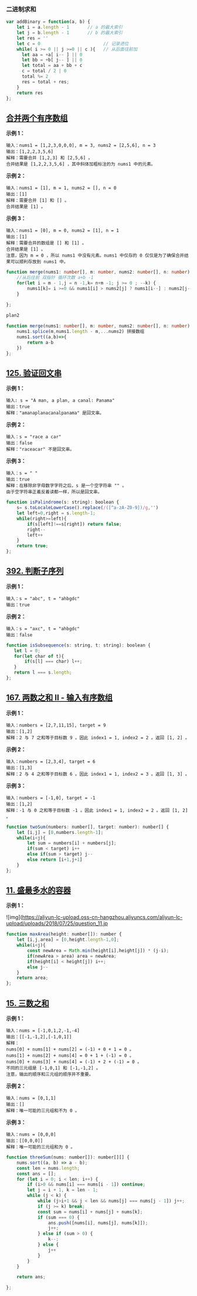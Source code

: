 ### 二进制求和

```js
var addBinary = function(a, b) {
    let i = a.length - 1       // a 的最大索引
    let j = b.length - 1       // b 的最大索引
    let res = ''
    let c = 0                        // 记录进位
    while( i >= 0 || j >=0 || c ){   // 从后面往前加
      let aa = +a[ i-- ] || 0
      let bb = +b[ j-- ] || 0
      let total = aa + bb + c
      c = total / 2 | 0
      total %= 2
      res = total + res;
    }
    return res
};
```

## [合并两个有序数组](https://leetcode.cn/problems/merge-sorted-array/)

**示例 1：**

```
输入：nums1 = [1,2,3,0,0,0], m = 3, nums2 = [2,5,6], n = 3
输出：[1,2,2,3,5,6]
解释：需要合并 [1,2,3] 和 [2,5,6] 。
合并结果是 [1,2,2,3,5,6] ，其中斜体加粗标注的为 nums1 中的元素。
```

**示例 2：**

```
输入：nums1 = [1], m = 1, nums2 = [], n = 0
输出：[1]
解释：需要合并 [1] 和 [] 。
合并结果是 [1] 。
```

**示例 3：**

```
输入：nums1 = [0], m = 0, nums2 = [1], n = 1
输出：[1]
解释：需要合并的数组是 [] 和 [1] 。
合并结果是 [1] 。
注意，因为 m = 0 ，所以 nums1 中没有元素。nums1 中仅存的 0 仅仅是为了确保合并结果可以顺利存放到 nums1 中。
```

```ts
function merge(nums1: number[], m: number, nums2: number[], n: number): void {
    //从后往前 双指针 循环次数 a+b -1 
    for(let i = m - 1,j = n -1,k= n+m -1; j >= 0 ; --k) {
        nums1[k]= i >=0 && nums1[i] > nums2[j] ? nums1[i--] : nums2[j--]
    }
    
};

plan2

function merge(nums1: number[], m: number, nums2: number[], n: number): void {
    nums1.splice(m,nums1.length - m,...nums2) 拼接数组
    nums1.sort((a,b)=>{
        return a-b
    })
};
```

## [125. 验证回文串](https://leetcode.cn/problems/valid-palindrome/)

**示例 1：**

```
输入: s = "A man, a plan, a canal: Panama"
输出：true
解释："amanaplanacanalpanama" 是回文串。
```

**示例 2：**

```
输入：s = "race a car"
输出：false
解释："raceacar" 不是回文串。
```

**示例 3：**

```
输入：s = " "
输出：true
解释：在移除非字母数字字符之后，s 是一个空字符串 "" 。
由于空字符串正着反着读都一样，所以是回文串。
```

```js
function isPalindrome(s: string): boolean {
    s= s.toLocaleLowerCase().replace(/([^a-zA-Z0-9])/g,'')
    let left=0,right = s.length-1;
    while(right>=left){
        if(s[left]!==s[right]) return false;
        right--
        left++
    }
    return true;
};
```

## [392. 判断子序列](https://leetcode.cn/problems/is-subsequence/)

**示例 1：**

```
输入：s = "abc", t = "ahbgdc"
输出：true
```

**示例 2：**

```
输入：s = "axc", t = "ahbgdc"
输出：false
```

 ```js
function isSubsequence(s: string, t: string): boolean {
    let l = 0;
    for(let char of t){
        if(s[l] === char) l++;
    }
    return l === s.length;
};
 ```

## [167. 两数之和 II - 输入有序数组](https://leetcode.cn/problems/two-sum-ii-input-array-is-sorted/)

**示例 1：**

```
输入：numbers = [2,7,11,15], target = 9
输出：[1,2]
解释：2 与 7 之和等于目标数 9 。因此 index1 = 1, index2 = 2 。返回 [1, 2] 。
```

**示例 2：**

```
输入：numbers = [2,3,4], target = 6
输出：[1,3]
解释：2 与 4 之和等于目标数 6 。因此 index1 = 1, index2 = 3 。返回 [1, 3] 。
```

**示例 3：**

```
输入：numbers = [-1,0], target = -1
输出：[1,2]
解释：-1 与 0 之和等于目标数 -1 。因此 index1 = 1, index2 = 2 。返回 [1, 2] 。
```

```js
function twoSum(numbers: number[], target: number): number[] {
    let [i,j] = [0,numbers.length-1];
    while(i<j){
        let sum = numbers[i] + numbers[j];
        if(sum < target) i++
        else if(sum > target) j--
        else return [i+1,j+1]
    }
};
```

## [11. 盛最多水的容器](https://leetcode.cn/problems/container-with-most-water/)

**示例 1：**

![img](https://aliyun-lc-upload.oss-cn-hangzhou.aliyuncs.com/aliyun-lc-upload/uploads/2018/07/25/question_11.jp

```js
function maxArea(height: number[]): number {
    let [i,j,area] = [0,height.length-1,0];
    while(i<j){
        const newArea = Math.min(height[i],height[j]) * (j-i);
        if(newArea > area) area = newArea;
        if(height[i] < height[j]) i++;
        else j--
    }
    return area;
};
```

## [15. 三数之和](https://leetcode.cn/problems/3sum/)

**示例 1：**

```
输入：nums = [-1,0,1,2,-1,-4]
输出：[[-1,-1,2],[-1,0,1]]
解释：
nums[0] + nums[1] + nums[2] = (-1) + 0 + 1 = 0 。
nums[1] + nums[2] + nums[4] = 0 + 1 + (-1) = 0 。
nums[0] + nums[3] + nums[4] = (-1) + 2 + (-1) = 0 。
不同的三元组是 [-1,0,1] 和 [-1,-1,2] 。
注意，输出的顺序和三元组的顺序并不重要。
```

**示例 2：**

```
输入：nums = [0,1,1]
输出：[]
解释：唯一可能的三元组和不为 0 。
```

**示例 3：**

```
输入：nums = [0,0,0]
输出：[[0,0,0]]
解释：唯一可能的三元组和为 0 。
```

```js
function threeSum(nums: number[]): number[][] {
    nums.sort((a, b) => a - b);
    const len = nums.length;
    const ans = [];
    for (let i = 0; i < len; i++) {
        if (i>0 && nums[i] === nums[i - 1]) continue;
        let j = i + 1, k = len - 1;
        while (j < k) {
            while (j>i+1 && j < len && nums[j] === nums[j - 1]) j++;
            if (j >= k) break;
            const sum = nums[i] + nums[j] + nums[k];
            if (sum === 0) {
                ans.push([nums[i], nums[j], nums[k]]);
                j++;
            } else if (sum > 0) {
                k--;
            } else {
                j++
            }
        }
    }

    return ans;

};
```

